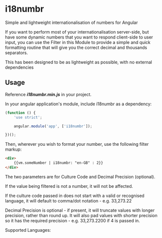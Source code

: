 # i18numbr
Simple and lightweight internationalisation of numbers for Angular

If you want to perform most of your internationalisation server-side, but have some dynamic numbers that you want to respond client-side to user input, you can use the Filter in this Module to provide a simple and quick formatting routine that will give you the correct decimal and thousands separators.

This has been designed to be as lightweight as possible, with no external dependencies

## Usage

Reference **_i18numbr.min.js_** in your project.

In your angular application's module, include i18numbr as a dependency:

```javascript
(function () {
    'use strict';

    angular.module('app', ['i18numbr']);

})();
```
Then, wherever you wish to format your number, use the following filter markup:

```html
<div>
    {{vm.someNumber | i18numbr: "en-GB" : 2}}
</div>
```
The two parameters are for Culture Code and Decimal Precision (optional).

If the value being filtered is not a number, it will not be affected.

If the culture code passed in does not start with a valid or recognised language, it will default to comma/dot notation - e.g. 33,273.22

Decimal Precision is optional - if present, it will truncate values with longer precision, rather than round up. It will also pad values with shorter precision so it has the required precision - e.g. 33,273.2200 if 4 is passed in.

Supported Languages:



